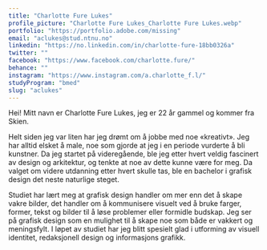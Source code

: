 ```yaml
---
title: "Charlotte Fure Lukes"
profile_picture: "Charlotte Fure Lukes_Charlotte Fure Lukes.webp"
portfolio: "https://portfolio.adobe.com/missing"
email: "aclukes@stud.ntnu.no"
linkedin: "https://no.linkedin.com/in/charlotte-fure-18bb0326a"
twitter: ""
facebook: "https://www.facebook.com/charlotte.fure/"
behance: ""
instagram: "https://www.instagram.com/a.charlotte_f.l/"
studyProgram: "bmed"
slug: "aclukes"
---
```


Hei! Mitt navn er Charlotte Fure Lukes, jeg er 22 år gammel og kommer fra Skien. 

Helt siden jeg var liten har jeg drømt om å jobbe med noe «kreativt». Jeg har alltid elsket å male, noe som gjorde at jeg i en periode vurderte å bli kunstner. Da jeg startet på videregående, ble jeg etter hvert veldig fascinert av design og arkitektur, og tenkte at noe av dette kunne være for meg. Da valget om videre utdanning etter hvert skulle tas, ble en bachelor i grafisk design det neste naturlige steget. 

Studiet har lært meg at grafisk design handler om mer enn det å skape vakre bilder, det handler om å kommunisere visuelt ved å bruke farger, former, tekst og bilder til å løse problemer eller formidle budskap. Jeg ser på grafisk design som en mulighet til å skape noe som både er vakkert og meningsfylt. I løpet av studiet har jeg blitt spesielt glad i utforming av visuell identitet, redaksjonell design og informasjons grafikk.
